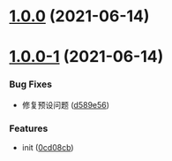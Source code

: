 # [1.0.0](https://gitee.com/agile-development-system/gulppreset/compare/v1.0.0-1...v1.0.0) (2021-06-14)



# [1.0.0-1](https://gitee.com/agile-development-system/gulppreset/compare/0cd08cbf96f8eed03bb3e6345e3baf1b86c284e6...v1.0.0-1) (2021-06-14)


### Bug Fixes

* 修复预设问题 ([d589e56](https://gitee.com/agile-development-system/gulppreset/commits/d589e56ef7c2949bd661118641413aaff75c61f9))


### Features

* init ([0cd08cb](https://gitee.com/agile-development-system/gulppreset/commits/0cd08cbf96f8eed03bb3e6345e3baf1b86c284e6))



